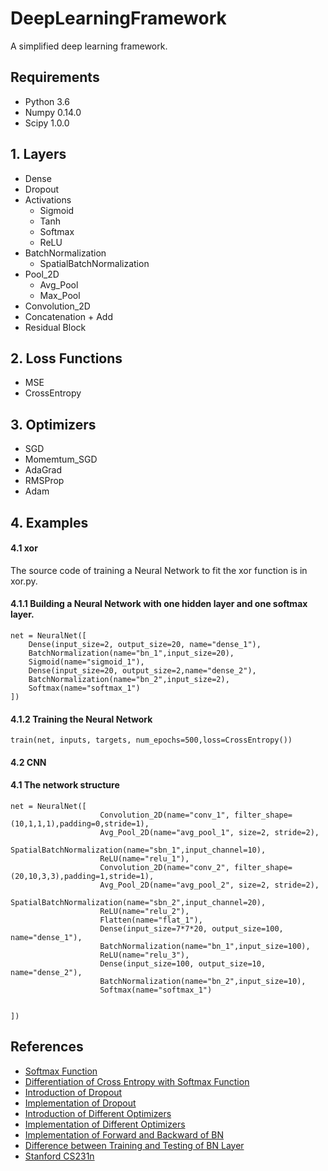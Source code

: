 DeepLearningFramework
=====
A simplified deep learning framework.<br>

## Requirements
* Python 3.6
* Numpy 0.14.0
* Scipy 1.0.0


## 1. Layers
* Dense
* Dropout
* Activations
  * Sigmoid
  * Tanh
  * Softmax
  * ReLU
* BatchNormalization
  * SpatialBatchNormalization
* Pool_2D
  * Avg_Pool
  * Max_Pool
* Convolution_2D
* Concatenation + Add
* Residual Block

  

## 2. Loss Functions
* MSE
* CrossEntropy

## 3. Optimizers
* SGD 
* Momemtum_SGD 
* AdaGrad
* RMSProp
* Adam

## 4. Examples

#### 4.1 xor
The source code of training a Neural Network to fit the xor function is in xor.py.
#### 4.1.1 Building a Neural Network with one hidden layer and one softmax layer.
```
net = NeuralNet([
    Dense(input_size=2, output_size=20, name="dense_1"),
    BatchNormalization(name="bn_1",input_size=20),
    Sigmoid(name="sigmoid_1"),
    Dense(input_size=20, output_size=2,name="dense_2"),
    BatchNormalization(name="bn_2",input_size=2),
    Softmax(name="softmax_1")
])
```
#### 4.1.2 Training the Neural Network
```
train(net, inputs, targets, num_epochs=500,loss=CrossEntropy())
```

#### 4.2 CNN

#### 4.1 The network structure
```
net = NeuralNet([
                    Convolution_2D(name="conv_1", filter_shape=(10,1,1,1),padding=0,stride=1),
                    Avg_Pool_2D(name="avg_pool_1", size=2, stride=2),
                    SpatialBatchNormalization(name="sbn_1",input_channel=10),
                    ReLU(name="relu_1"),
                    Convolution_2D(name="conv_2", filter_shape=(20,10,3,3),padding=1,stride=1),
                    Avg_Pool_2D(name="avg_pool_2", size=2, stride=2),
                    SpatialBatchNormalization(name="sbn_2",input_channel=20),
                    ReLU(name="relu_2"),
                    Flatten(name="flat_1"),
                    Dense(input_size=7*7*20, output_size=100, name="dense_1"),
                    BatchNormalization(name="bn_1",input_size=100),
                    ReLU(name="relu_3"),
                    Dense(input_size=100, output_size=10, name="dense_2"),
                    BatchNormalization(name="bn_2",input_size=10),
                    Softmax(name="softmax_1")
                 
                 
])
```



## References
* [Softmax Function](https://www.dropbox.com/s/rxrtz3auu845fuy/Softmax.pdf?dl=0)
* [Differentiation of Cross Entropy with Softmax Function](https://stats.stackexchange.com/questions/277203/differentiation-of-cross-entropy)
* [Introduction of Dropout](https://blog.csdn.net/stdcoutzyx/article/details/49022443)
* [Implementation of Dropout](https://blog.csdn.net/hjimce/article/details/50413257)
* [Introduction of Different Optimizers](https://blog.csdn.net/u010089444/article/details/76725843)
* [Implementation of Different Optimizers](https://wiseodd.github.io/techblog/2016/06/22/nn-optimization/)
* [Implementation of Forward and Backward of BN](https://kratzert.github.io/2016/02/12/understanding-the-gradient-flow-through-the-batch-normalization-layer.html)
* [Difference between Training and Testing of BN Layer](https://www.quora.com/How-does-batch-normalization-behave-differently-at-training-time-and-test-time)
* [Stanford CS231n](http://cs231n.github.io/convolutional-networks/)


